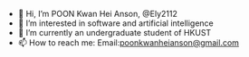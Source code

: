 - 👋 Hi, I’m POON Kwan Hei Anson, @Ely2112
- 👀 I’m interested in software and artificial intelligence
- 🌱 I’m currently an undergraduate student of HKUST
- 📫 How to reach me: Email:poonkwanheianson@gmail.com

<!---
Ely2112/Ely2112 is a ✨ special ✨ repository because its `README.md` (this file) appears on your GitHub profile.
You can click the Preview link to take a look at your changes.
--->
